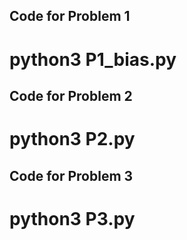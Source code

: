 ## Code for Problem 1
# python3 P1_bias.py
## Code for Problem 2
# python3 P2.py
## Code for Problem 3
# python3 P3.py